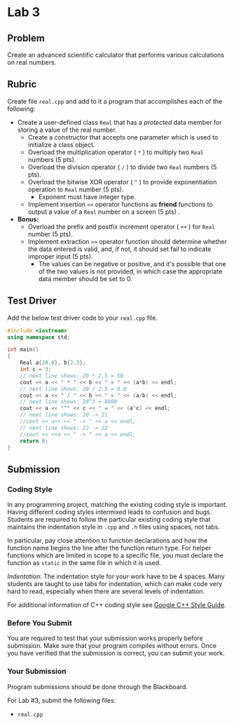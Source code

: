 # Lab 3

## Problem

Create an advanced scientific calculator that performs various calculations on real numbers.

## Rubric

Create file `real.cpp` and add to it a program that accomplishes each of the following:

- Create a user-defined class `Real` that has a *protected* data member for storing a value of the real number.
    - Create a constructor that accepts one parameter which is used to initialize a class object.
    - Overload the multiplication operator ( `*` ) to multiply two `Real` numbers (5 pts).
    - Overload the division operator ( `/` ) to divide two `Real` numbers (5 pts).
    - Overload the bitwise XOR operator ( `^` ) to provide exponentiation operation to `Real` number (5 pts).
         - Exponent must have integer type.
    - Implement insertion `<<` operator functions as **friend** functions to output a value of a `Real` number on a screen (5 pts) .
- **Bonus:**
    - Overload the prefix and postfix increment operator ( `++` ) for `Real` number (5 pts).
    - Implement extraction `>>` operator function should determine whether the data entered is valid, and, if not, it should set fail to indicate improper input  (5 pts).
        - The values can be negative or positive, and it's possible that one of the two values is not provided, in which case the appropriate data member should be set to 0.


## Test Driver

Add the below test driver code to your `real.cpp` file.

```c++
#include <iostream>
using namespace std;

int main()
{
    Real a{20.0}, b{2.5};
    int c = 3;
    // next line shows: 20 * 2.5 = 50
    cout << a << " * " << b << " = " << (a*b) << endl;
    // next line shows: 20 / 2.5 = 8.0
    cout << a << " / " << b << " = " << (a/b) << endl;
    // next line shows: 20^3 = 8000
    cout << a << "^" << c << " = " << (a^c) << endl;
    // next line shows: 20 -> 21
    //cout << a++ << " -> " << a << endl;
    // next line shows: 22 -> 22
    //cout << ++a << " -> " << a << endl;
    return 0;
}
```

## Submission

### Coding Style

In any programming project, matching the existing coding style is important. Having different coding styles intermixed leads to confusion and bugs. Students are required to follow the particular existing coding style that maintains the indentation style in `.cpp` and `.h` files using spaces, not tabs.

In particular, pay close attention to function declarations and how the function name begins the line after the function return type. For helper functions which are limited in scope to a specific file, you must declare the function as `static` in the same file in which it is used.

*Indentation*: The indentation style for your work have to be 4 spaces. Many students are taught to use tabs for indentation, which can make code very hard to read, especially when there are several levels of indentation.

For additional information of C++ coding style see [Google C++ Style Guide](https://google.github.io/styleguide/cppguide.html).

### Before You Submit

You are required to test that your submission works properly before submission. Make sure that your program compiles without errors. Once you have verified that the submission is correct, you can submit your work.


### Your Submission

Program submissions should be done through the Blackboard.

For Lab #3, submit the following files:

- `real.cpp`
